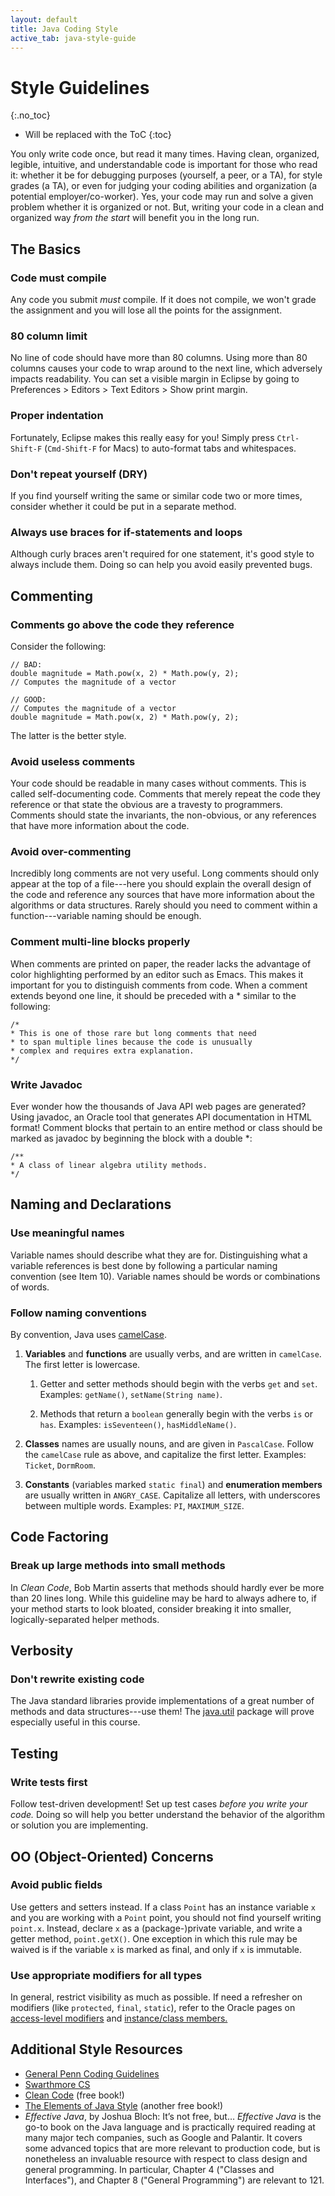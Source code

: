 ```yaml
---
layout: default
title: Java Coding Style
active_tab: java-style-guide
---
```


Style Guidelines
================
{:.no_toc}

* Will be replaced with the ToC
{:toc}

You only write code once, but read it many times. Having clean, organized,
legible, intuitive, and understandable code is important for those who read it:
whether it be for debugging purposes (yourself, a peer, or a TA), for style
grades (a TA), or even for judging your coding abilities and organization (a
potential employer/co-worker). Yes, your code may run and solve a given problem
whether it is organized or not. But, writing your code in a clean and organized
way *from the start* will benefit you in the long run.


The Basics
----------

### Code must compile

Any code you submit *must* compile. If it does not compile, we won't grade the
assignment and you will lose all the points for the assignment.

### 80 column limit

No line of code should have more than 80 columns. Using more than 80 columns
causes your code to wrap around to the next line, which adversely impacts
readability. You can set a visible margin in Eclipse by going to Preferences \>
Editors \> Text Editors \> Show print margin.

### Proper indentation

Fortunately, Eclipse makes this really easy for you! Simply press `Ctrl-Shift-F`
(`Cmd-Shift-F` for Macs) to auto-format tabs and whitespaces.

### Don't repeat yourself (DRY)

If you find yourself writing the same or similar code two or more times,
consider whether it could be put in a separate method.

### Always use braces for if-statements and loops

Although curly braces aren't required for one statement, it's good style to
always include them. Doing so can help you avoid easily prevented bugs.

Commenting
----------

### Comments go above the code they reference

Consider the following:

    // BAD:
    double magnitude = Math.pow(x, 2) * Math.pow(y, 2);
    // Computes the magnitude of a vector

    // GOOD:
    // Computes the magnitude of a vector
    double magnitude = Math.pow(x, 2) * Math.pow(y, 2);


The latter is the better style.

### Avoid useless comments

Your code should be readable in many cases without comments. This is called
self-documenting code. Comments that merely repeat the code they reference or
that state the obvious are a travesty to programmers. Comments should state the
invariants, the non-obvious, or any references that have more information about
the code.

### Avoid over-commenting

Incredibly long comments are not very useful. Long comments should only appear
at the top of a file---here you should explain the overall design
of the code and reference any sources that have more information about the
algorithms or data structures. Rarely should you need to comment within a
function---variable naming should be enough.

### Comment multi-line blocks properly

When comments are printed on paper, the reader lacks the advantage of color
highlighting performed by an editor such as Emacs. This makes it important for
you to distinguish comments from code. When a comment extends beyond one line,
it should be preceded with a \* similar to the following:

    /*
    * This is one of those rare but long comments that need
    * to span multiple lines because the code is unusually
    * complex and requires extra explanation.
    */


### Write Javadoc

Ever wonder how the thousands of Java API web pages
are generated? Using javadoc, an Oracle tool that generates API
documentation in HTML format! Comment blocks that pertain to an
entire method or class should be marked as javadoc by beginning the
block with a double \*:

    /**
    * A class of linear algebra utility methods.
    */


Naming and Declarations
-----------------------

### Use meaningful names

Variable names should describe what they are for. Distinguishing what a variable
references is best done by following a particular naming convention (see Item
10). Variable names should be words or combinations of words.

### Follow naming conventions

By convention, Java uses [camelCase](http://en.wikipedia.org/wiki/CamelCase).

1.  **Variables** and **functions** are usually verbs, and are written in
    `camelCase`. The first letter is lowercase.

    1.  Getter and setter methods should begin with the verbs `get`
        and `set`. Examples: `getName()`, `setName(String name)`.

    2.  Methods that return a `boolean` generally begin with the verbs
        `is` or `has`. Examples: `isSeventeen()`, `hasMiddleName()`.

2.  **Classes** names are usually nouns, and are given in `PascalCase`. Follow
    the `camelCase` rule as above, and capitalize the first letter. Examples:
    `Ticket`, `DormRoom`.

3.  **Constants** (variables marked `static final`) and **enumeration members**
    are usually written in `ANGRY_CASE`. Capitalize all letters, with
    underscores between multiple words. Examples: `PI`, `MAXIMUM_SIZE`.


Code Factoring
--------------

### Break up large methods into small methods

In _Clean Code_, Bob Martin asserts that methods should hardly ever be more than
20 lines long. While this guideline may be hard to always adhere to, if your
method starts to look bloated, consider breaking it into smaller,
logically-separated helper methods.


Verbosity
---------

### Don't rewrite existing code

The Java standard libraries provide implementations of a great number of methods
and data structures---use them! The
[java.util](https://docs.oracle.com/javase/8/docs/api/java/util/package-summary.html)
package will prove especially useful in this course.


Testing
-------

### Write tests first

Follow test-driven development! Set up test cases *before you write your code.*
Doing so will help you better understand the behavior of the algorithm or
solution you are implementing.


OO (Object-Oriented) Concerns
-----------------------------

### Avoid public fields

Use getters and setters instead. If a class `Point` has an instance variable `x`
and you are working with a `Point` point, you should not find yourself writing
`point.x`. Instead, declare `x` as a (package-)private variable, and write a
getter method, `point.getX()`. One exception in which this rule may be waived is
if the variable `x` is marked as final, and only if `x` is immutable.

### Use appropriate modifiers for all types

In general, restrict visibility as much as possible. If need a refresher on
modifiers (like `protected`, `final`, `static`), refer to the Oracle pages on
[access-level
modifiers](http://docs.oracle.com/javase/tutorial/java/javaOO/accesscontrol.html)
and [instance/class
members.](http://docs.oracle.com/javase/tutorial/java/javaOO/classvars.html)


Additional Style Resources
--------------------------

-   [General Penn Coding
    Guidelines](http://www.cis.upenn.edu/~cis1xx/resources/codingStyleGuidelines.html)
-   [Swarthmore
    CS](http://www.cs.swarthmore.edu/~newhall/unixhelp/javacodestyle.html)
-   [Clean
    Code](http://www.e-reading-lib.com/bookreader.php/134601/Martin_-_Clean_Code_-_A_Handbook_of_Agile_Software_Craftsmanship.pdf)
    (free book!)
-   [The Elements of Java
    Style](http://its.lnpu.edu.ua/edocs1/new_doc/en/Vermeulen%20A.The%20elements%20of%20Java%20style.2001.pdf)
    (another free book!)
-   _Effective Java_, by Joshua Bloch: It’s not free, but… _Effective Java_
    is the go-to book on the Java language and is practically required
    reading at many major tech companies, such as Google and Palantir.
    It covers some advanced topics that are more relevant to production
    code, but is nonetheless an invaluable resource with respect to
    class design and general programming. In particular, Chapter 4
    ("Classes and Interfaces"), and Chapter 8 ("General Programming") are relevant
    to 121.
